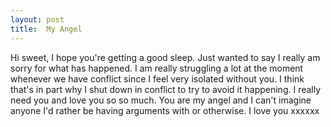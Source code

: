 ```yaml
---
layout: post
title:  My Angel
---
```

Hi sweet, I hope you're getting a good sleep. Just wanted to say I really am sorry for what has happened. I am really struggling a lot at the moment whenever we have conflict since I feel very isolated without you. I think that's in part why I shut down in conflict to try to avoid it happening. I really need you and love you so so much. You are my angel and I can't imagine anyone I'd rather be having arguments with or otherwise. I love you xxxxxx
